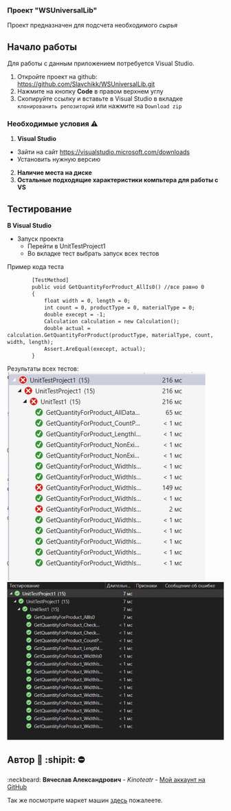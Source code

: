 ### Проект "WSUniversalLib" 

Проект предназначен для подсчета необходимого  <i>сырья</i>


## Начало работы

Для работы с данным приложением потребуется Visual Studio.
1. Откройте проект на github: https://github.com/Slavchikk/WSUniversalLib.git
2. Нажмите на кнопку <B>Code</B> в правом верхнем углу
3. Скопируйте ссылку и вставьте в Visual Studio в вкладке `клонированить репозиторий` или нажмите на `Download zip`


### Необходимые условия :warning:

1. <B>Visual Studio</B>
  + Зайти на сайт https://visualstudio.microsoft.com/downloads
  + Установить нужную версию
2. <B>Наличие места на диске</B>
3. <B>Остальные подходящие характеристики компьтера для работы с VS</B>


## Тестирование

<b>В Visual Studio</b>
+ Запуск проекта
  + Перейти в UnitTestProject1
  + Во вкладке тест выбрать запуск всех тестов
  
Пример кода теста
```
        [TestMethod]
        public void GetQuantityForProduct_AllIs0() //все равно 0
        {
            float width = 0, length = 0;
            int count = 0, productType = 0, materialType = 0;
            double execept = -1;
            Calculation calculation = new Calculation();
            double actual = calculation.GetQuantityForProduct(productType, materialType, count, width, length);
            Assert.AreEqual(execept, actual);
        }
```
 Результаты всех тестов:
![img](https://github.com/BorisovaLena/WSUniversalLib/blob/master/test.png)
![img](https://github.com/Slavchikk/WSUniversalLib/blob/master/all.png)
## Автор :underage: :shipit: :no_entry:

 :neckbeard: **Вячеслав Александрович** - *Kinoteatr* - [Мой аккаунт на GitHub](https://github.com/Slavchikk)

Так же посмотрите маркет машин [здесь](https://github.com/Slavchikk/CarsProject) пожалеете.



<!--
**Slavchikk/Slavchikk** is a ✨ _special_ ✨ repository because its `README.md` (this file) appears on your GitHub profile.

Here are some ideas to get you started:

- 🔭 I’m currently working on ...
- 🌱 I’m currently learning ...
- 👯 I’m looking to collaborate on ...
- 🤔 I’m looking for help with ...
- 💬 Ask me about ...
- 📫 How to reach me: ...
- 😄 Pronouns: ...
- ⚡ Fun fact: ...
-->
